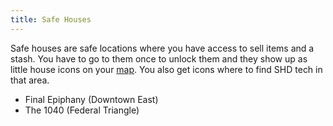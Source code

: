 ```yaml
---
title: Safe Houses
---
```


Safe houses are safe locations where you have access to sell items and a stash. You have to go to them once to unlock them and they show up as little house icons on your [map](/map.html). You also get icons where to find SHD tech in that area.

- Final Epiphany (Downtown East)
- The 1040 (Federal Triangle)
